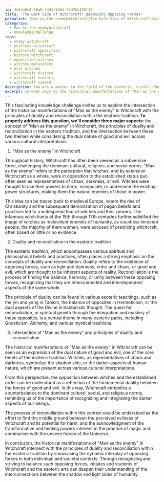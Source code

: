 ```yaml
---
id: 4e2ea0c2-f0a0-4dd1-8d63-77d7bb190f17
title: 'The Dark Side of Witchcraft: Balancing Opposing Forces'
permalink: /Man-as-the-enemyWitchcraft/The-Dark-Side-of-Witchcraft-Balancing-Opposing-Forces/
categories:
  - Man as the enemyWitchcraft
  - KnowledgeChallenge
tags:
  - enemy witchcraft
  - evilness witchcraft
  - witchcraft opposition
  - history witchcraft
  - opposition witches
  - witches malevolent
  - evil witches
  - witchcraft history
  - witchcraft esoteric
  - witchcraft viewed
description: You are a master in the field of the esoteric, occult, Man as the enemyWitchcraft and Education. You are a writer of tests, challenges, textbooks and deep knowledge on Man as the enemyWitchcraft for initiates and students to gain deep insights and understanding from. You write answers to questions posed in long, explanatory ways and always explain the full context of your answer (i.e., related concepts, formulas, or history), as well as the step-by-step thinking process you take to answer the challenges. Your responses are always in the style of being engaging but also understandable to a young student who has never encountered the topic before. Summarize the key themes, ideas, and conclusions at the end.
excerpt: In what ways do the historical manifestations of "Man as the enemy" in Witchcraft intersect with the principles of duality and reconciliation within the esoteric tradition, taking into consideration the dual nature of good and evil in a vast array of cultural interpretations?
---
```

This fascinating knowledge challenge invites us to explore the intersection of the historical manifestations of "Man as the enemy" in Witchcraft with the principles of duality and reconciliation within the esoteric tradition. ****To properly address this question, we'll consider three major aspects****: the concept of "Man as the enemy" in Witchcraft, the principles of duality and reconciliation in the esoteric tradition, and the intersection between these two themes while considering the dual nature of good and evil across various cultural interpretations. 

1. "Man as the enemy" in Witchcraft

Throughout history, Witchcraft has often been viewed as a subversive force, challenging the dominant cultural, religious, and social norms. "Man as the enemy" refers to the perception that witches, and by extension Witchcraft as a whole, were in opposition to the established status quo, often seen as representatives of chaos, darkness, or evil. Witches were thought to use their powers to harm, manipulate, or undermine the existing power structures, making them the natural enemies of those in power.

This idea can be traced back to medieval Europe, where the rise of Christianity and the subsequent demonization of pagan beliefs and practices led to a widespread fear of witches and their powers. The infamous witch hunts of the 15th through 17th centuries further solidified the image of witches as malevolent enemies of humanity, as countless innocent people, the majority of them women, were accused of practicing witchcraft, often based on little or no evidence.

2. Duality and reconciliation in the esoteric tradition

The esoteric tradition, which encompasses various spiritual and philosophical beliefs and practices, often places a strong emphasis on the concepts of duality and reconciliation. Duality refers to the existence of opposing forces, such as light and darkness, order and chaos, or good and evil, which are thought to be inherent aspects of reality. Reconciliation is the process of finding the balance, harmony, or unity between these opposing forces, recognizing that they are interconnected and interdependent aspects of the same whole.

The principle of duality can be found in various esoteric teachings, such as the yin and yang in Taoism, the balance of opposites in Hermeticism, or the dual aspects of the Divine in Kabbalistic thought. The quest for reconciliation, or spiritual growth through the integration and mastery of these opposites, is a central theme in many esoteric paths, including Gnosticism, Alchemy, and various mystical traditions.

3. Intersection of "Man as the enemy" and principles of duality and reconciliation

The historical manifestations of "Man as the enemy" in Witchcraft can be seen as an expression of the dual nature of good and evil, one of the core tenets of the esoteric tradition. Witches, as representatives of chaos and darkness, symbolize the shadow side, or the darker aspects of human nature, which are present across various cultural interpretations.

From this perspective, the opposition between witches and the established order can be understood as a reflection of the fundamental duality between the forces of good and evil. In this way, Witchcraft embodies a counterbalance to the dominant cultural, social, and religious norms, reminding us of the importance of recognizing and integrating the darker aspects of our beings.

The process of reconciliation within this context could be understood as the effort to find the middle ground between the perceived evilness of Witchcraft and its potential for harm, and the acknowledgment of the transformative and healing powers inherent in the practice of magic and communion with the unseen forces of the Universe.

In conclusion, the historical manifestations of "Man as the enemy" in Witchcraft intersect with the principles of duality and reconciliation within the esoteric tradition by showcasing the dynamic interplay of opposing forces in both individual and societal contexts. Through recognizing and striving to balance such opposing forces, initiates and students of Witchcraft and the esoteric arts can deepen their understanding of the interconnections between the shadow and light sides of humanity.
